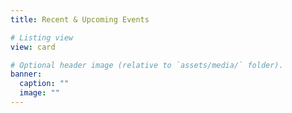 ```yaml
---
title: Recent & Upcoming Events

# Listing view
view: card

# Optional header image (relative to `assets/media/` folder).
banner:
  caption: ""
  image: ""
---
```

